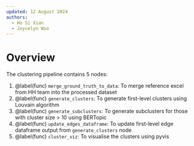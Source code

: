 ```yaml
---
updated: 12 August 2024
authors:
  - Ho Si Xian
  - Joycelyn Woo
---
```


# Overview

The clustering pipeline contains 5 nodes:

1. @label(func) `merge_ground_truth_to_data`: To merge reference excel from HH team into the processed dataset
2. @label(func) `generate_clusters`: To generate first-level clusters using Louvain algorithm
3. @label(func) `generate_subclusters`: To generate subclusters for those with cluster size > 10 using BERTopic
4. @label(func) `update_edges_dataframe`: To update first-level edge dataframe output from `generate_clusters` node
5. @label(func) `cluster_viz`: To visualise the clusters using pyvis
